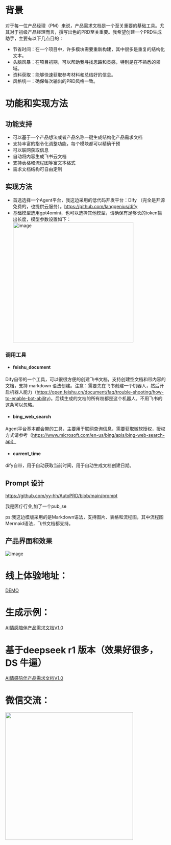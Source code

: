 # 背景

对于每一位产品经理（PM）来说，产品需求文档是一个至关重要的基础工具。尤其对于初级产品经理而言，撰写出色的PRD至关重要。我希望创建一个PRD生成助手，主要有以下几点目的：

- 节省时间：在一个项目中，许多模块需要重新构建，其中很多是重复的结构化文本。
- 头脑风暴：在项目初期，可以帮助我寻找思路和灵感，特别是在不熟悉的领域。
- 资料获取：能够快速获取参考材料和总结好的信息。
- 风格统一：确保每次输出的PRD风格一致。

# 功能和实现方法

## 功能支持

* 可以基于一个产品想法或者产品名称一键生成结构化产品需求文档
* 支持丰富的指令化调整功能，每个模块都可以精确干预
* 可以联网获取信息
* 自动将内容生成飞书云文档
* 支持表格和流程图等富文本格式
* 需求文档结构可自由定制

## 实现方法

* 首选选择一个Agent平台，我这边采用的低代码开发平台：DIfy （完全是开源免费的，也提供云服务）。https://github.com/langgenius/dify
* 基础模型选用gpt4omini，也可以选择其他模型，请确保有足够长的token输出长度，模型参数设置如下：
  <img width="377" alt="image" src="https://github.com/user-attachments/assets/f12fc62a-28af-403b-ae9f-6f669dac6ad8" />

### 调用工具

* #### feishu_document

Dify自带的一个工具，可以很很方便的创建飞书文档，支持创建空文档和带内容的文档，支持 markdown 语法创建。注意：需要先在飞书创建一个机器人，然后开启机器人能力（https://open.feishu.cn/document/faq/trouble-shooting/how-to-enable-bot-ability)。后续生成的文档的所有权都是这个机器人。不用飞书的这条可以忽略。

* #### bing_web_search

Agent平台基本都会带的工具，主要用于联网查询信息，需要获取微软授权，授权方式请参考（https://www.microsoft.com/en-us/bing/apis/bing-web-search-api）

* #### current_time

dify自带，用于自动获取当前时间，用于自动生成文档创建日期。

## Prompt 设计

https://github.com/yy-hh/AutoPRD/blob/main/prompt

我是医疗行业,加了一个pub_se

ps:我这边模版采用的是Markdown语法，支持图片、表格和流程图，其中流程图Mermaid语法，飞书文档都支持。

## 产品界面和效果

![image](https://github.com/user-attachments/assets/c0614cfd-c883-468b-9e58-9a63f53d8151)

# 线上体验地址：

[DEMO](https://dify-srv02.weicha88.com/chat/Nxdx7IXtsrcNVspv)

# 生成示例：

[AI情感陪伴产品需求文档V1.0](https://github.com/yy-hh/AutoPRD/blob/main/AI%E9%99%AA%E4%BC%B4%E4%BA%A7%E5%93%81%E9%9C%80%E6%B1%82%E6%96%87%E6%A1%A3V1.0.pdf)

# 基于deepseek r1 版本（效果好很多，DS 牛逼）

[AI情感陪伴产品需求文档V1.0](https://github.com/yy-hh/AutoPRD/blob/main/prd_by_deepseek.pdf)

# 微信交流：

<img src=https://github.com/user-attachments/assets/27415aaf-2e0a-42f9-9307-7336e434b8c5 width="400"/>


